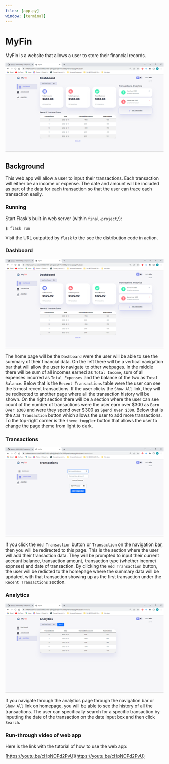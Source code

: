 ```yaml
---
files: [app.py]
window: [terminal]
---
```


# MyFin

MyFin is a website that allows a user to store their financial records. 

![MyFin](image1.png)

## Background

This web app will allow a user to input their transactions. Each transaction will either be an income or expense. The date and amount will be included as part of the data for each transaction so that the user can trace each transaction easily. 

### Running

Start Flask's built-in web server (within `final-project/`):

```
$ flask run
```

Visit the URL outputted by `flask` to the see the distribution code in action.

### Dashboard

![MyFin](image1.png)

The home page will be the `Dashboard` were the user will be able to see the summary of their financial data. On the left there will be a vertical navigation bar that will allow the user to navigate to other webpages. In the middle there will be sum of all incomes earned as `Total Income`, sum of all expenses incurred as `Total Expenses` and the balance of the two as `Total Balance`. Below that is the `Recent Transactions` table were the user can see the 5 most recent transactions. If the user clicks the `Show All` link, they will be redirected to another page where all the transaction history will be shown. On the right section there will be a section where the user can see count of the number of transactions were the user earn over $300 as `Earn Over $300` and were they spend over $300 as `Spend Over $300`. Below that is the `Add Transaction` button which allows the user to add more transactions. To the top-right corner is the `theme toggler` button that allows the user to change the page theme from light to dark. 

### Transactions

![MyFin](image2.png)

If you click the `Add Transaction` button or `Transaction` on the navigation bar, then you will be redirected to this page. This is the section where the user will add their transaction data. They will be prompted to input their current account balance, transaction amount, transaction type (whether income/ expnses) and date of transaction. By clicking the `Add Transaction` button, the user will be redicted to the homepage where the summary data will be updated, with that transaction showing up as the first transaction under the `Recent Transactions` section. 

### Analytics

![MyFin](image3.png)

If you navigate through the analytics page through the navigation bar or `Show All` link on homepage, you will be able to see the history of all the transactions. The user can specifically search for a specific transaction by inputting the date of the transaction on the date input box and then click `Search`. 

### Run-through video of web app

Here is the link with the tutorial of how to use the web app:

[https://youtu.be/cHpNOPd2PvU](https://youtu.be/cHpNOPd2PvU)

